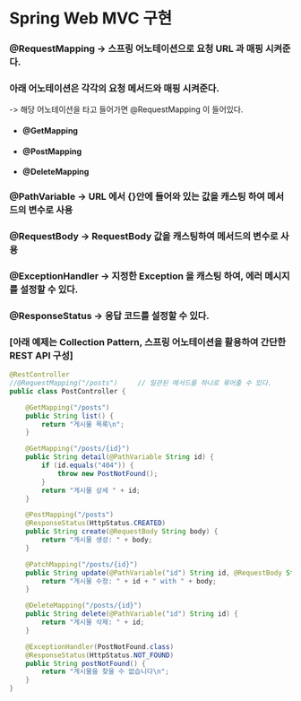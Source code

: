 # Spring Web MVC 구현

### @RequestMapping -> 스프링 어노테이션으로 요청 URL 과 매핑 시켜준다.

### 아래 어노테이션은 각각의 요청 메서드와 매핑 시켜준다.

\-> 해당 어노테이션을 타고 들어가면 @RequestMapping 이 들어있다.

* #### @GetMapping
* #### @PostMapping
* #### @DeleteMapping

### @PathVariable -> URL 에서 {}안에 들어와 있는 값을 캐스팅 하여 메서드의 변수로 사용

### @RequestBody -> RequestBody 값을 캐스팅하여 메서드의 변수로 사용

### @ExceptionHandler -> 지정한 Exception 을 캐스팅 하여, 에러 메시지를 설정할 수 있다.

### @ResponseStatus -> 응답 코드를 설정할 수 있다.

### \[아래 예제는 Collection Pattern, 스프링 어노테이션을 활용하여 간단한 REST API 구성]

```java
@RestController
//@RequestMapping("/posts")     // 일관된 메서드를 하나로 묶어줄 수 있다.
public class PostController {

    @GetMapping("/posts")
    public String list() {
        return "게시물 목록\n";
    }

    @GetMapping("/posts/{id}")
    public String detail(@PathVariable String id) {
        if (id.equals("404")) {
            throw new PostNotFound();
        }
        return "게시물 상세 " + id;
    }

    @PostMapping("/posts")
    @ResponseStatus(HttpStatus.CREATED)
    public String create(@RequestBody String body) {
        return "게시물 생성: " + body;
    }

    @PatchMapping("/posts/{id}")
    public String update(@PathVariable("id") String id, @RequestBody String body) {
        return "게시물 수정: " + id + " with " + body;
    }

    @DeleteMapping("/posts/{id}")
    public String delete(@PathVariable("id") String id) {
        return "게시물 삭제: " + id;
    }

    @ExceptionHandler(PostNotFound.class)
    @ResponseStatus(HttpStatus.NOT_FOUND)
    public String postNotFound() {
        return "게시물을 찾을 수 없습니다\n";
    }
}
```
